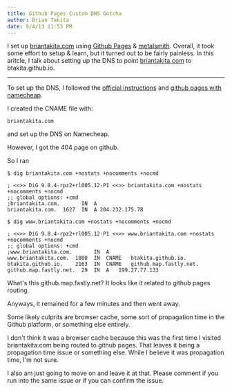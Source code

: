 ```yaml
---
title: Github Pages Custom DNS Gotcha
author: Brian Takita
date: 9/4/13 11:53 PM
---
```


I set up <a href="http://briantakita.com" target="_blank">briantakita.com</a> using <a href="http://pages.github.com/" target="_blank">Github Pages</a> & <a href="http://www.metalsmith.io/" target="_blank">metalsmith</a>. Overall, it took some effort to setup & learn, but it turned out to be fairly painless. In this aritcle, I talk about setting up the DNS to point <a href="http://briantakita.com" target="_blank">briantakita.com</a> to btakita.github.io.

<hr class="more"/>

To set up the DNS, I followed the <a href="https://help.github.com/articles/setting-up-a-custom-domain-with-pages" target="_blank">official instructions</a> and <a href="http://davidensinger.com/2013/03/setting-the-dns-for-github-pages-on-namecheap/" target="_blank">github pages with namecheap</a>.

I created the CNAME file with:

```
briantakita.com
```

and set up the DNS on Namecheap.

However, I got the 404 page on github.

So I ran

```
$ dig briantakita.com +nostats +nocomments +nocmd

; <<>> DiG 9.8.4-rpz2+rl005.12-P1 <<>> briantakita.com +nostats +nocomments +nocmd
;; global options: +cmd
;briantakita.com.       IN  A
briantakita.com.  1627  IN  A 204.232.175.78

$ dig www.briantakita.com +nostats +nocomments +nocmd

; <<>> DiG 9.8.4-rpz2+rl005.12-P1 <<>> www.briantakita.com +nostats +nocomments +nocmd
;; global options: +cmd
;www.briantakita.com.       IN  A
www.briantakita.com.  1800  IN  CNAME	btakita.github.io.
btakita.github.io.    2163  IN  CNAME	github.map.fastly.net.
github.map.fastly.net.  29  IN  A	199.27.77.133
```

What's this github.map.fastly.net? It looks like it related to github pages routing.

Anyways, it remained for a few minutes and then went away.

Some likely culprits are browser cache, some sort of propagation time in the Github platform, or something else entirely.

I don't think it was a browser cache because this was the first time I visited briantakita.com being routed to github pages. That leaves it being a propagation time issue or something else. While I believe it was propagation time, I'm not sure.

I also am just going to move on and leave it at that. Please comment if you run into the same issue or if you can confirm the issue.
